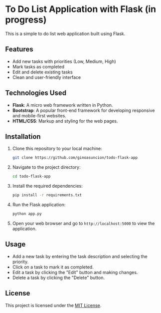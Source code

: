 # To Do List Application with Flask (in progress)

This is a simple to do list web application built using Flask.

## Features

- Add new tasks with priorities (Low, Medium, High)
- Mark tasks as completed
- Edit and delete existing tasks
- Clean and user-friendly interface

## Technologies Used

- **Flask**: A micro web framework written in Python.
- **Bootstrap**: A popular front-end framework for developing responsive and mobile-first websites.
- **HTML/CSS**: Markup and styling for the web pages.

## Installation

1. Clone this repository to your local machine:

    ```bash
    git clone https://github.com/ginoasuncion/todo-flask-app
    ```

2. Navigate to the project directory:

    ```bash
    cd todo-flask-app
    ```

3. Install the required dependencies:

    ```bash
    pip install -r requirements.txt
    ```

4. Run the Flask application:

    ```bash
    python app.py
    ```

5. Open your web browser and go to `http://localhost:5000` to view the application.

## Usage

- Add a new task by entering the task description and selecting the priority.
- Click on a task to mark it as completed.
- Edit a task by clicking the "Edit" button and making changes.
- Delete a task by clicking the "Delete" button.

## License

This project is licensed under the [MIT License](LICENSE).
